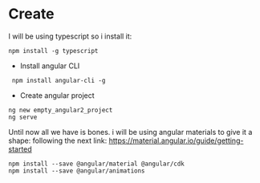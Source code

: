 # Create

I will be using typescript so i install it:

```
npm install -g typescript
```

* Install angular CLI
```
 npm install angular-cli -g
```


* Create angular project

```
ng new empty_angular2_project
ng serve
```





Until now all we have is bones. i will be using angular materials to give it a shape:
following the next link: https://material.angular.io/guide/getting-started
```
npm install --save @angular/material @angular/cdk
npm install --save @angular/animations
```